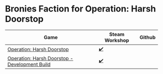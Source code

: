 # Bronies Faction for Operation: Harsh Doorstop

| Game | Steam Workshop | Github |
|---|---|---|
| [Operation: Harsh Doorstop](https://steamdb.info/app/736590) | [✔️](https://steamcommunity.com/sharedfiles/filedetails/?id=3309622333) |  |
| [Operation: Harsh Doorstop - Development Build](https://steamdb.info/app/1307180) | [✔️](https://steamcommunity.com/sharedfiles/filedetails/?id=3309750445) |  |